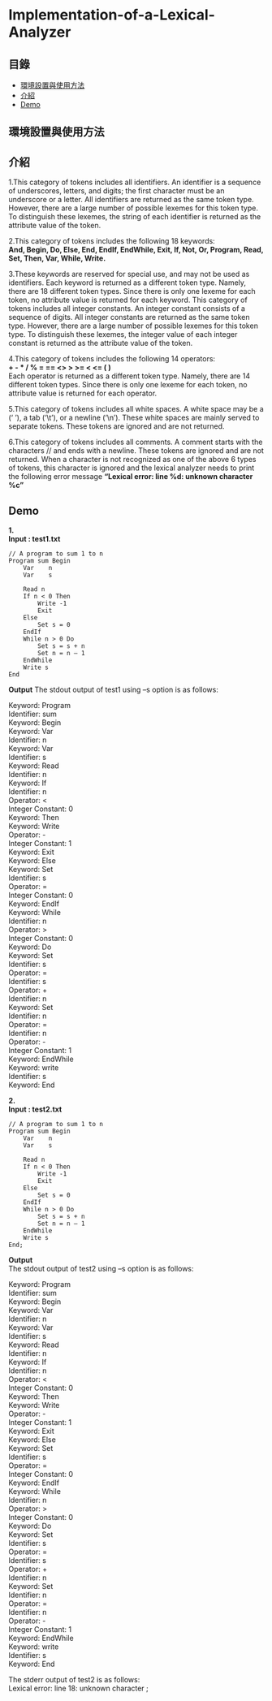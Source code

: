 # Implementation-of-a-Lexical-Analyzer
## 目錄
 - [環境設置與使用方法](#環境設置與使用方法)
 - [介紹](#介紹)
 - [Demo](#Demo)
## 環境設置與使用方法
## 介紹
1.This category of tokens includes all identifiers. An identifier is a sequence of underscores, letters, and digits; the first character must be an underscore or a letter. All identifiers are returned as the same token type. However, there are a large number of possible lexemes for this token type. To distinguish these lexemes, the string of each identifier is returned as the attribute value of the token.

2.This category of tokens includes the following 18 keywords:     
**And, Begin, Do, Else, End, EndIf, EndWhile, Exit, If, Not, Or, Program, Read, Set, Then, Var, While, Write.**  
        
3.These  keywords  are  reserved  for  special  use,  and  may  not  be  used  as identifiers. Each keyword is returned as a different token type. Namely, there are 18 different token types. Since there is only one lexeme for each token, no attribute value is returned for each keyword. This  category  of  tokens
includes  all  integer  constants.  An  integer  constant consists of a sequence of digits. All integer constants are returned as the same token  type.  However,  there  are  a  large  number  of  possible  lexemes  for  this token  type.  To  distinguish  these  lexemes,  the  integer  value  of  each  integer constant is returned as the attribute value of the token.

4.This category of tokens includes the following 14 operators:  
**+    -    *    /    %    =    ==    <>    >    >=    <    <=    (    )**  
Each  operator  is  returned  as  a  different  token  type.  Namely,  there  are  14 different  token  types.  Since  there  is  only  one  lexeme  for  each  token,  no attribute value is returned for each operator.

5.This  category  of  tokens  includes  all  white  spaces.  A  white  space  may  be  a  (‘ ’), a tab (‘\t’), or a newline (‘\n’). These white spaces are mainly served to separate tokens. These tokens are ignored and are not returned.

6.This  category  of  tokens  includes  all  comments.  A  comment  starts  with  the characters // and ends with a newline. These tokens are ignored and are not returned. When a character is not recognized as one of the above 6 types of tokens, this character is ignored and the lexical analyzer needs to print the following error message **“Lexical error: line %d: unknown character %c”**

## Demo
**1.**  
**Input : test1.txt**
``` 
// A program to sum 1 to n 
Program sum Begin 
    Var    n 
    Var    s 
 
    Read n 
    If n < 0 Then 
        Write -1 
        Exit 
    Else 
        Set s = 0 
    EndIf 
    While n > 0 Do 
        Set s = s + n 
        Set n = n – 1 
    EndWhile 
    Write s 
End
```
**Output**
The stdout output of test1 using –s option is as follows:  
 
Keyword: Program   
Identifier: sum   
Keyword: Begin   
Keyword: Var   
Identifier: n   
Keyword: Var   
Identifier: s   
Keyword: Read   
Identifier: n   
Keyword: If   
Identifier: n   
Operator: <   
Integer Constant: 0   
Keyword: Then   
Keyword: Write   
Operator: -  
Integer Constant: 1   
Keyword: Exit   
Keyword: Else   
Keyword: Set   
Identifier: s   
Operator: =   
Integer Constant: 0   
Keyword: EndIf  
Keyword: While   
Identifier: n   
Operator: >   
Integer Constant: 0   
Keyword: Do  
Keyword: Set   
Identifier: s   
Operator: =   
Identifier: s   
Operator: +   
Identifier: n   
Keyword: Set   
Identifier: n   
Operator: =   
Identifier: n   
Operator: -   
Integer Constant: 1   
Keyword: EndWhile   
Keyword: write   
Identifier: s   
Keyword: End  

**2.**  
**Input : test2.txt**  
```
// A program to sum 1 to n   
Program sum Begin   
    Var    n   
    Var    s   
    
    Read n   
    If n < 0 Then   
        Write -1   
        Exit   
    Else   
        Set s = 0   
    EndIf   
    While n > 0 Do   
        Set s = s + n   
        Set n = n – 1   
    EndWhile   
    Write s   
End;  
```  
**Output**  
The stdout output of test2 using –s option is as follows:   
 
Keyword: Program   
Identifier: sum   
Keyword: Begin   
Keyword: Var   
Identifier: n   
Keyword: Var   
Identifier: s   
Keyword: Read   
Identifier: n   
Keyword: If   
Identifier: n   
Operator: <   
Integer Constant: 0   
Keyword: Then   
Keyword: Write   
Operator: -    
Integer Constant: 1   
Keyword: Exit   
Keyword: Else   
Keyword: Set   
Identifier: s   
Operator: =   
Integer Constant: 0   
Keyword: EndIf  
Keyword: While  
Identifier: n  
Operator: >  
Integer Constant: 0  
Keyword: Do  
Keyword: Set  
Identifier: s  
Operator: =  
Identifier: s  
Operator: +  
Identifier: n  
Keyword: Set  
Identifier: n  
Operator: =  
Identifier: n  
Operator: -  
Integer Constant: 1  
Keyword: EndWhile  
Keyword: write  
Identifier: s  
Keyword: End  
 
The stderr output of test2 is as follows:  
Lexical error: line 18: unknown character ;  
